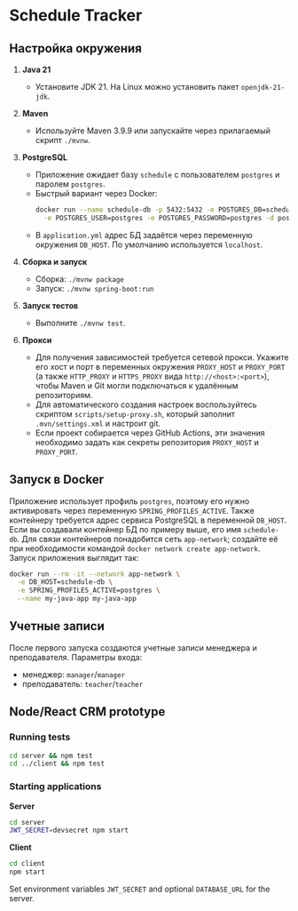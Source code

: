 # Schedule Tracker

## Настройка окружения

1. **Java 21**
   - Установите JDK 21. На Linux можно установить пакет `openjdk-21-jdk`.
2. **Maven**
   - Используйте Maven 3.9.9 или запускайте через прилагаемый скрипт `./mvnw`.
3. **PostgreSQL**
   - Приложение ожидает базу `schedule` с пользователем `postgres` и паролем `postgres`.
   - Быстрый вариант через Docker:
     ```bash
     docker run --name schedule-db -p 5432:5432 -e POSTGRES_DB=schedule \
       -e POSTGRES_USER=postgres -e POSTGRES_PASSWORD=postgres -d postgres:15
     ```
   - В `application.yml` адрес БД задаётся через переменную окружения `DB_HOST`.
     По умолчанию используется `localhost`.
4. **Сборка и запуск**
   - Сборка: `./mvnw package`
   - Запуск: `./mvnw spring-boot:run`
5. **Запуск тестов**
   - Выполните `./mvnw test`.

6. **Прокси**
   - Для получения зависимостей требуется сетевой прокси.
     Укажите его хост и порт в переменных окружения
     `PROXY_HOST` и `PROXY_PORT` (а также `HTTP_PROXY` и `HTTPS_PROXY`
     вида `http://<host>:<port>`), чтобы Maven и Git могли
     подключаться к удалённым репозиториям.
   - Для автоматического создания настроек воспользуйтесь скриптом
     `scripts/setup-proxy.sh`, который заполнит `.mvn/settings.xml` и
     настроит git.
   - Если проект собирается через GitHub Actions, эти значения
     необходимо задать как секреты репозитория `PROXY_HOST` и
     `PROXY_PORT`.

## Запуск в Docker

Приложение использует профиль `postgres`, поэтому его нужно активировать
через переменную `SPRING_PROFILES_ACTIVE`. Также контейнеру требуется адрес
сервиса PostgreSQL в переменной `DB_HOST`. Если вы создавали контейнер БД по
примеру выше, его имя `schedule-db`. Для связи контейнеров понадобится сеть
`app-network`; создайте её при необходимости командой `docker network create
app-network`. Запуск приложения выглядит так:

```bash
docker run --rm -it --network app-network \
  -e DB_HOST=schedule-db \
  -e SPRING_PROFILES_ACTIVE=postgres \
  --name my-java-app my-java-app
```


## Учетные записи

После первого запуска создаются учетные записи менеджера и преподавателя.
Параметры входа:
- менеджер: `manager`/`manager`
- преподаватель: `teacher`/`teacher`



## Node/React CRM prototype

### Running tests

```bash
cd server && npm test
cd ../client && npm test
```

### Starting applications

**Server**

```bash
cd server
JWT_SECRET=devsecret npm start
```

**Client**

```bash
cd client
npm start
```

Set environment variables `JWT_SECRET` and optional `DATABASE_URL` for the server.
